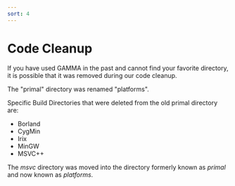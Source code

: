 ```yaml
---
sort: 4
---
```


# Code Cleanup

If you have used GAMMA in the past and cannot find your favorite directory, it is possible that it was removed during our code cleanup.


The "primal" directory was renamed "platforms".

Specific Build Directories that were deleted from the old primal directory are:
  * Borland
  * CygMin
  * Irix
  * MinGW
  * MSVC++

The *msvc* directory was moved into the directory formerly known as _primal_ and now known as _platforms_.
